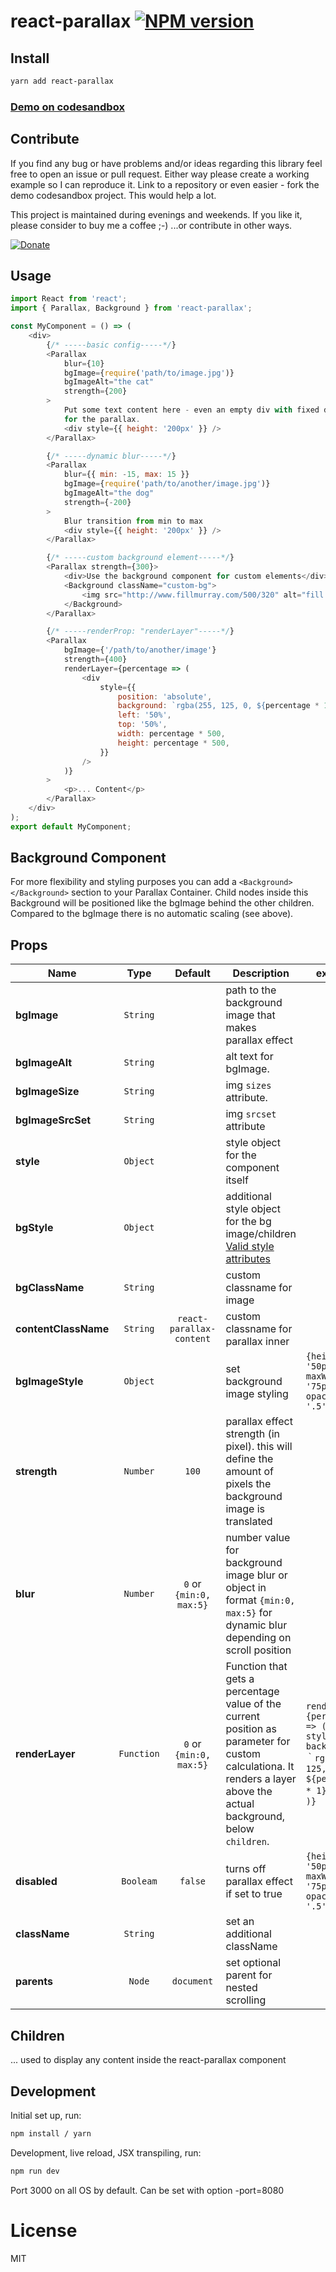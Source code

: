 # react-parallax [![NPM version][npm-image]][npm-url]

## Install

```sh
yarn add react-parallax
```

### [Demo on codesandbox](https://codesandbox.io/embed/r0yEkozrw?view=preview)

## Contribute

If you find any bug or have problems and/or ideas regarding this library feel free to open an issue or pull request. Either way please create a working example so I can reproduce it. Link to a repository or even easier - fork the demo codesandbox project. This would help a lot.

This project is maintained during evenings and weekends. If you like it, please consider to buy me a coffee ;-) ...or contribute in other ways.

<a href="https://www.buymeacoffee.com/rrutsche" target="_blank"><img src="https://www.buymeacoffee.com/assets/img/custom_images/orange_img.png" alt="Donate" style="height: auto !important;width: auto !important;" ></a>

## Usage

```javascript
import React from 'react';
import { Parallax, Background } from 'react-parallax';

const MyComponent = () => (
    <div>
        {/* -----basic config-----*/}
        <Parallax
            blur={10}
            bgImage={require('path/to/image.jpg')}
            bgImageAlt="the cat"
            strength={200}
        >
            Put some text content here - even an empty div with fixed dimensions to have a height
            for the parallax.
            <div style={{ height: '200px' }} />
        </Parallax>

        {/* -----dynamic blur-----*/}
        <Parallax
            blur={{ min: -15, max: 15 }}
            bgImage={require('path/to/another/image.jpg')}
            bgImageAlt="the dog"
            strength={-200}
        >
            Blur transition from min to max
            <div style={{ height: '200px' }} />
        </Parallax>

        {/* -----custom background element-----*/}
        <Parallax strength={300}>
            <div>Use the background component for custom elements</div>
            <Background className="custom-bg">
                <img src="http://www.fillmurray.com/500/320" alt="fill murray" />
            </Background>
        </Parallax>

        {/* -----renderProp: "renderLayer"-----*/}
        <Parallax
            bgImage={'/path/to/another/image'}
            strength={400}
            renderLayer={percentage => (
                <div
                    style={{
                        position: 'absolute',
                        background: `rgba(255, 125, 0, ${percentage * 1})`,
                        left: '50%',
                        top: '50%',
                        width: percentage * 500,
                        height: percentage * 500,
                    }}
                />
            )}
        >
            <p>... Content</p>
        </Parallax>
    </div>
);
export default MyComponent;
```

## Background Component

For more flexibility and styling purposes you can add a `<Background></Background>` section to your Parallax Container. Child nodes inside this Background will be positioned like the bgImage behind the other children. Compared to the bgImage there is no automatic scaling (see above).

## Props

| Name                  |   Type        | Default                   | Description                                                                                                                                                           | example                                                                                                |
| --------------------- | :-----------: | :-----------------------: | ----------------------------------------------------------------------------------------------------------------------------------------------------------------------| ------------------------------------------------------------------------------------------------------ |
| **bgImage**           | `String`      |                           | path to the background image that makes parallax effect                                                                                                               |                                                                                                        |
| **bgImageAlt**        | `String`      |                           | alt text for bgImage.                                                                                                                                                 |                                                                                                        |
| **bgImageSize**       | `String`      |                           | img `sizes` attribute.                                                                                                                                                |                                                                                                        |
| **bgImageSrcSet**     | `String`      |                           | img `srcset` attribute                                                                                                                                                |                                                                                                        |
| **style**             | `Object`      |                           | style object for the component itself                                                                                                                                 |                                                                                                        |
| **bgStyle**           | `Object`      |                           | additional style object for the bg image/children  [Valid style attributes](https://developer.mozilla.org/en-US/docs/Web/CSS/CSS_Properties_Reference)                |                                                                                                        |
| **bgClassName**       | `String`      |                           | custom classname for image                                                                                                                                            |                                                                                                        |
| **contentClassName**  | `String`      | `react-parallax-content`  | custom classname for parallax inner                                                                                                                                   |                                                                                                        |
| **bgImageStyle**      | `Object`      |                           | set background image styling                                                                                                                                          | `{height: '50px', maxWidth: '75px', opacity: '.5'}`                                                    |
| **strength**          | `Number`      | `100`                     | parallax effect strength (in pixel). this will define the amount of pixels the background image is translated                                                         |                                                                                                        |
| **blur**              | `Number`      | `0` or  `{min:0, max:5}`  | number value for background image blur or object in format `{min:0, max:5}` for dynamic blur depending on scroll position                                             |                                                                                                        |
| **renderLayer**       | `Function`    | `0` or  `{min:0, max:5}`  | Function that gets a percentage value of the current position as parameter for custom calculationa. It renders a layer above the actual background, below `children`. | `renderLayer={percentage => (<div style={{ background:｀rgba(255, 125, 0, ${percentage * 1})｀}}/> )}`  |
| **disabled**          | `Booleam`     | `false`                   | turns off parallax effect if set to true                                                                                                                              | `{height: '50px', maxWidth: '75px', opacity: '.5'}`                                                    |
| **className**         | `String`      |                           | set an additional className                                                                                                                                           |                                                                                                        |
| **parents**           | `Node`        | `document`                | set optional parent for nested scrolling                                                                                                                              |                                                                                                        |

## Children

... used to display any content inside the react-parallax component

## Development

Initial set up, run:

```sh
npm install / yarn
```

Development, live reload, JSX transpiling, run:

```sh
npm run dev
```

Port 3000 on all OS by default. Can be set with option -port=8080

# License

MIT

[npm-image]: https://img.shields.io/npm/v/react-parallax.svg?style=flat-square
[npm-url]: https://www.npmjs.com/package/react-parallax
